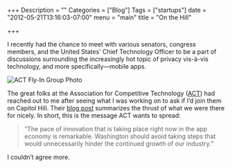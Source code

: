 +++
Description = ""
Categories = ["Blog"]
Tags = ["startups"]
date = "2012-05-21T13:16:03-07:00"
menu = "main"
title = "On the Hill"

+++

I recently had the chance to meet with various senators, congress members, and the United States’ Chief Technology Officer to be a part of discussions surrounding the increasingly hot topic of privacy vis-à-vis technology, and more specifically—mobile apps.

<img class="materialboxed" src="/images/act_flyin_whitehouse_paul_capestany.jpg" alt="ACT Fly-In Group Photo" data-caption="ACT Fly-In Group Photo">

The great folks at the Association for Competitive Technology ([ACT][e7f4787d]) had reached out to me after seeing what I was working on to ask if I’d join them on Capitol Hill. Their [blog post][78326c56] summarizes the thrust of what we were there for nicely. In short, this is the message ACT wants to spread:

  [e7f4787d]: http://actonline.org/ "ACT Online"
  [78326c56]: http://actonline.org/2012/05/act-fly-in-2-2/ "ACT Fly-In"

> “The pace of innovation that is taking place right now in the app economy is remarkable. Washington should avoid taking steps that would unnecessarily hinder the continued growth of our industry.”

I couldn’t agree more.
